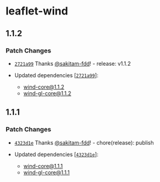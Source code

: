 # leaflet-wind

## 1.1.2

### Patch Changes

- [`2721a99`](https://github.com/sakitam-fdd/wind-layer/commit/2721a996e6158e63ee9c98f444f802e229d22f58) Thanks [@sakitam-fdd](https://github.com/sakitam-fdd)! - release: v1.1.2

- Updated dependencies [[`2721a99`](https://github.com/sakitam-fdd/wind-layer/commit/2721a996e6158e63ee9c98f444f802e229d22f58)]:
  - wind-core@1.1.2
  - wind-gl-core@1.1.2

## 1.1.1

### Patch Changes

- [`4323d1e`](https://github.com/sakitam-fdd/wind-layer/commit/4323d1ef0334dd30b4ae74d1cd231467a3e81046) Thanks [@sakitam-fdd](https://github.com/sakitam-fdd)! - chore(release): publish

- Updated dependencies [[`4323d1e`](https://github.com/sakitam-fdd/wind-layer/commit/4323d1ef0334dd30b4ae74d1cd231467a3e81046)]:
  - wind-core@1.1.1
  - wind-gl-core@1.1.1
